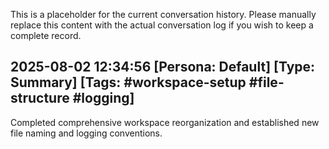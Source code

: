 This is a placeholder for the current conversation history. Please manually replace this content with the actual conversation log if you wish to keep a complete record.

## 2025-08-02 12:34:56 [Persona: Default] [Type: Summary] [Tags: #workspace-setup #file-structure #logging]
Completed comprehensive workspace reorganization and established new file naming and logging conventions.

